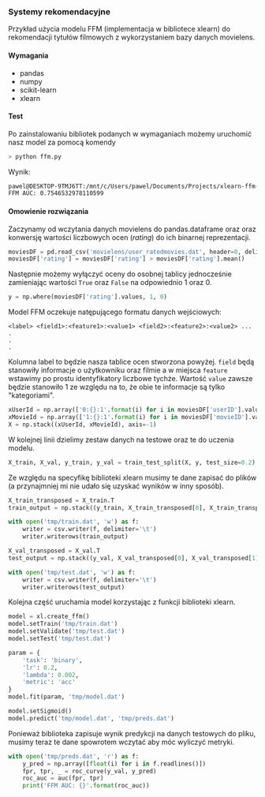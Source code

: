 ### Systemy rekomendacyjne
Przykład użycia modelu FFM (implementacja w bibliotece xlearn) do rekomendacji tytułów filmowych z wykorzystaniem bazy danych movielens.

#### Wymagania
- pandas
- numpy
- scikit-learn
- xlearn

#### Test
Po zainstalowaniu bibliotek podanych w wymaganiach możemy uruchomić nasz model za pomocą komendy 
``` bash
> python ffm.py
```
Wynik:
``` bash
pawel@DESKTOP-9TMJ6TT:/mnt/c/Users/pawel/Documents/Projects/xlearn-ffm-rs$ python ffm.py
FFM AUC: 0.7546532978110599
```

#### Omowienie rozwiązania
Zaczynamy od wczytania danych movielens do pandas.dataframe oraz oraz konwersję wartości liczbowych ocen (_rating_) do ich binarnej reprezentacji.
``` python
moviesDF = pd.read_csv('movielens/user_ratedmovies.dat', header=0, delimiter='\t', usecols=['userID', 'movieID', 'rating'], nrows=10000)
moviesDF['rating'] = moviesDF['rating'] > moviesDF['rating'].mean()
```
Następnie możemy wyłączyć oceny do osobnej tablicy jednocześnie zamieniając wartości `True` oraz `False` na odpowiednio 1 oraz 0.
``` python
y = np.where(moviesDF['rating'].values, 1, 0)
```
Model FFM oczekuje natępującego formatu danych wejściowych:
```
<label> <field1>:<feature1>:<value1> <field2>:<feature2>:<value2> ...
.
.
.
```
Kolumna label to będzie nasza tablice ocen stworzona powyżej. `field` będą stanowiły informacje o użytkowniku oraz filmie a w miejsca `feature` wstawimy po prostu identyfikatory liczbowe tychże. Wartość `value` zawsze będzie stanowiło 1 ze względu na to, że obie te informacje są tylko "kategoriami".
``` python
xUserId = np.array(['0:{}:1'.format(i) for i in moviesDF['userID'].values])
xMovieId = np.array(['1:{}:1'.format(i) for i in moviesDF['movieID'].values])
X = np.stack((xUserId, xMovieId), axis=-1)
```
W kolejnej linii dzielimy zestaw danych na testowe oraz te do uczenia modelu.
``` python
X_train, X_val, y_train, y_val = train_test_split(X, y, test_size=0.2)
```
Ze względu na specyfikę biblioteki xlearn musimy te dane zapisać do plików (a przynajmniej mi nie udało się uzyskać wyników w inny sposób).
``` python
X_train_transposed = X_train.T
train_output = np.stack((y_train, X_train_transposed[0], X_train_transposed[1]), axis=-1)

with open('tmp/train.dat', 'w') as f:
    writer = csv.writer(f, delimiter='\t')
    writer.writerows(train_output)

X_val_transposed = X_val.T
test_output = np.stack((y_val, X_val_transposed[0], X_val_transposed[1]), axis=-1)

with open('tmp/test.dat', 'w') as f:
    writer = csv.writer(f, delimiter='\t')
    writer.writerows(test_output)
```
Kolejna część uruchamia model korzystając z funkcji biblioteki xlearn.
``` python
model = xl.create_ffm()
model.setTrain('tmp/train.dat')
model.setValidate('tmp/test.dat')
model.setTest('tmp/test.dat')

param = {
    'task': 'binary',
    'lr': 0.2,
    'lambda': 0.002,
    'metric': 'acc'
}
model.fit(param, 'tmp/model.dat')

model.setSigmoid()
model.predict('tmp/model.dat', 'tmp/preds.dat')
```
Ponieważ biblioteka zapisuje wynik predykcji na danych testowych do pliku, musimy teraz te dane spowrotem wczytać aby móc wyliczyć metryki.
``` python
with open('tmp/preds.dat', 'r') as f:
    y_pred = np.array([float(i) for i in f.readlines()])
    fpr, tpr, _ = roc_curve(y_val, y_pred)
    roc_auc = auc(fpr, tpr)
    print('FFM AUC: {}'.format(roc_auc))
```
